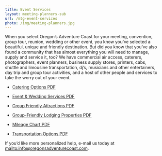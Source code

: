 ```yaml
---
title: Event Services
layout: meeting-planners-sub
url: /mtg-event-services
photo: /img/meeting-planners.jpg
---
```

When you select Oregon’s Adventure Coast for your meeting, convention, group tour, reunion, wedding or other event, you know you’ve selected a beautiful, unique and friendly destination. But did you know that you’ve also found a community that has almost everything you will need to manage, supply and service it, too? We have commercial air access, caterers, photographers, event planners, business supply stores, printers, cabs, shuttle and limousine transportation, dj’s, musicians and other entertainers, day trip and group tour activities, and a host of other people and services to take the worry out of your event.

* [Catering Options PDF](/img/catering-options-2018.pdf)

* [Event & Wedding Services PDF](/img/services-2018.pdf)

* [Group Friendly Attractions PDF](/img/group-attractions-2018.pdf)

* [Group-Friendly Lodging Properties PDF](/img/group-friendly-properties.pdf)

* [Mileage Chart PDF](/img/mileage-chart.pdf)

* [Transportation Options PDF](/img/transportation-options.pdf)

If you’d like more personalized help, e-mail us today at <mailto:info@oregonsadventurecoast.com>.
